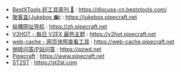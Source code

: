 - [BestXTools 好工具周刊 🔧](https://discuss-cn.bestxtools.com/) : https://discuss-cn.bestxtools.com/
- [聚客盒(Jukebox 📻)](https://jukebox.pipecraft.net/) : https://jukebox.pipecraft.net
- [纵横网址导航](https://zh.pipecraft.net/) : https://zh.pipecraft.net
- [V2HOT - 每日 V2EX 最热主题](https://v2hot.pipecraft.net/) : https://v2hot.pipecraft.net
- [web-cache - 网页快照查看工具](https://web-cache.pipecraft.net/) : https://web-cache.pipecraft.net
- [抛砖问答/P站问答](https://pzwd.net/) : https://pzwd.net
- [Pipecraft](https://www.pipecraft.net/) : https://www.pipecraft.net
- [ST2ST](https://st2st.com/) : https://st2st.com
